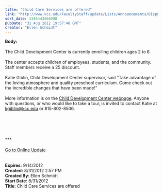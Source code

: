 ```yaml
---
title: "Child Care Services are offered"
link: "http://www.kcc.edu/FacultyStaff/update/Lists/Announcements/DispForm.aspx?ID=803"
sort_date: 1346443066000
pubDate: "31 Aug 2012 19:57:46 GMT"
creator: "Ellen Schmidt"
---
```


<div><b>Body:</b> <div class="ExternalClass3CC16C58A7B047AB9F4C4806F44CC57E"><div><br />The Child Development Center is currently enrolling children ages 2 to 6.</div>
<div><br />The center accepts children of employees, students, and the community. Staff members receive a 25 discount.</div>
<div><br />Katie Giblin, Child Development Center supervisor, said “Take advantage of the loving atmosphere and quality preschool curriculum. Come check out the incredible changes that have been made!”</div>
<div><br />More information is on the <a href="/archive/Pages/childcare.aspx">Child Development Center webpage</a>. Anyone with questions, or who would like to take a tour, is invited to contact Katie at <a href="mailto:kgiblin@kcc.edu">kgiblin@kcc.edu</a> or 815-802-8506.</div>
<div> </div>
<div> </div>
<div> </div>
<div>
<div> </div>
<div> </div>
<div>
<div>***</div>
<div> </div>
<div><a href="/FacultyStaff/update/Pages/dailyupdate.aspx">Go to Online Update</a></div>
<div><br /></div></div></div>
<div> </div></div></div>
<div><b>Expires:</b> 9/14/2012</div>
<div><b>Created:</b> 8/31/2012 2:57 PM</div>
<div><b>Created By:</b> Ellen Schmidt</div>
<div><b>Start Date:</b> 8/31/2012</div>
<div><b>Title:</b> Child Care Services are offered</div>
